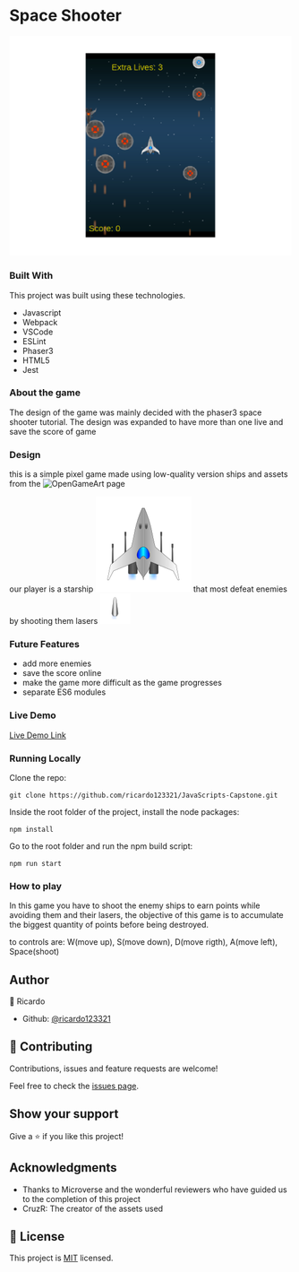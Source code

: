 # Space Shooter

![screenshot](./screenshot.png)

### Built With
This project was built using these technologies.

* Javascript
* Webpack
* VSCode
* ESLint
* Phaser3
* HTML5
* Jest

### About the game

The design of the game was mainly decided with the phaser3 space shooter tutorial. The design was expanded to have more than one live and save the score of game 

### Design

this is a simple pixel game made using low-quality version ships and assets from the ![OpenGameArt](https://opengameart.org/) page

our player is a starship ![starship](./assets/starship.svg) that most defeat enemies by shooting them lasers ![torpedo](./assets/torpedo.svg)

### Future Features

* add more enemies
* save the score online
* make the game more difficult as the game progresses
* separate ES6 modules

### Live Demo

[Live Demo Link](https://jvcapstone.herokuapp.com/)

### Running Locally

Clone the repo:
```
git clone https://github.com/ricardo123321/JavaScripts-Capstone.git
```
Inside the root folder of the project, install the node packages:
```
npm install
```
Go to the root folder and run the npm build script:
```
npm run start
```
### How to play
In this game you have to shoot the enemy ships to earn points while avoiding them and their lasers, the objective of this game is to accumulate the biggest quantity of points before being destroyed.

to controls are: W(move up), S(move down), D(move rigth), A(move left), Space(shoot)

## Author

👤 Ricardo

- Github: [@ricardo123321](https://github.com/ricardo123321)

## 🤝 Contributing

Contributions, issues and feature requests are welcome!

Feel free to check the [issues page](issues/).

## Show your support

Give a ⭐️ if you like this project!

## Acknowledgments

- Thanks to Microverse and the wonderful reviewers who have guided us to the completion of this project
- CruzR: The creator of the assets used


## 📝 License

This project is [MIT](lic.url) licensed.
 
